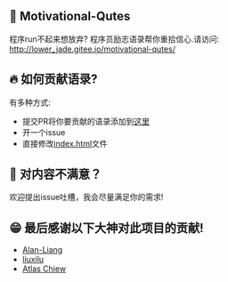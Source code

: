 ## 🚀 Motivational-Qutes
程序run不起来想放弃? 程序员励志语录帮你重拾信心.请访问:  
http://lower_jade.gitee.io/motivational-qutes/  

## 🔥 如何贡献语录?
有多种方式:  
* 提交PR将你要贡献的语录添加到[这里](all_qutoes.md)
* 开一个issue  
* 直接修改[index.html](index.html)文件  

## 🚧 对内容不满意？
欢迎提出issue吐槽，我会尽量满足你的需求!  

## 😁 最后感谢以下大神对此项目的贡献!  
* [Alan-Liang](https://github.com/Alan-Liang)  
* [liuxilu](https://github.com/liuxilu)
* [Atlas Chiew](https://github.com/atlaschiew)
